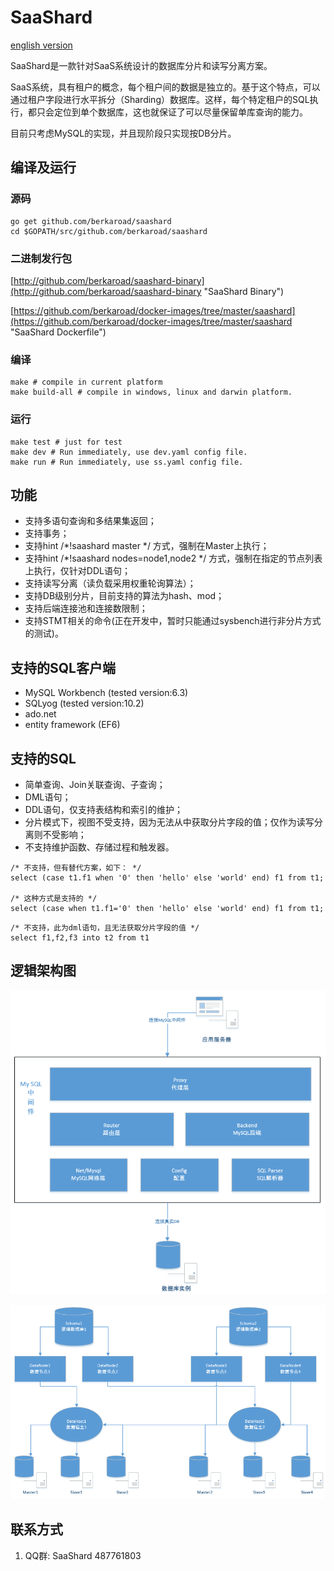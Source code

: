 # SaaShard
[english version](README.md "english version")

SaaShard是一款针对SaaS系统设计的数据库分片和读写分离方案。

SaaS系统，具有租户的概念，每个租户间的数据是独立的。基于这个特点，可以通过租户字段进行水平拆分（Sharding）数据库。这样，每个特定租户的SQL执行，都只会定位到单个数据库，这也就保证了可以尽量保留单库查询的能力。

目前只考虑MySQL的实现，并且现阶段只实现按DB分片。

## 编译及运行

### 源码
```
go get github.com/berkaroad/saashard
cd $GOPATH/src/github.com/berkaroad/saashard
```

### 二进制发行包
[http://github.com/berkaroad/saashard-binary](http://github.com/berkaroad/saashard-binary "SaaShard Binary")

[https://github.com/berkaroad/docker-images/tree/master/saashard](https://github.com/berkaroad/docker-images/tree/master/saashard "SaaShard Dockerfile")

### 编译

```
make # compile in current platform
make build-all # compile in windows, linux and darwin platform.
```

### 运行

```
make test # just for test
make dev # Run immediately, use dev.yaml config file.
make run # Run immediately, use ss.yaml config file.
```

## 功能
- 支持多语句查询和多结果集返回；
- 支持事务；
- 支持hint /*!saashard master */ 方式，强制在Master上执行；
- 支持hint /*!saashard nodes=node1,node2 */ 方式，强制在指定的节点列表上执行，仅针对DDL语句；
- 支持读写分离（读负载采用权重轮询算法）；
- 支持DB级别分片，目前支持的算法为hash、mod；
- 支持后端连接池和连接数限制；
- 支持STMT相关的命令(正在开发中，暂时只能通过sysbench进行非分片方式的测试)。

## 支持的SQL客户端 
- MySQL Workbench (tested version:6.3)
- SQLyog (tested version:10.2)
- ado.net
- entity framework (EF6)

## 支持的SQL

- 简单查询、Join关联查询、子查询；
- DML语句；
- DDL语句，仅支持表结构和索引的维护；
- 分片模式下，视图不受支持，因为无法从中获取分片字段的值；仅作为读写分离则不受影响；
- 不支持维护函数、存储过程和触发器。

```
/* 不支持，但有替代方案，如下： */
select (case t1.f1 when '0' then 'hello' else 'world' end) f1 from t1;

/* 这种方式是支持的 */
select (case when t1.f1='0' then 'hello' else 'world' end) f1 from t1;
```

```
/* 不支持，此为dml语句，且无法获取分片字段的值 */
select f1,f2,f3 into t2 from t1
```

## 逻辑架构图

![逻辑架构](docs/images/logical_arch.png "逻辑架构")

![逻辑db](docs/images/logical_schema.png "逻辑db")

## 联系方式

1. QQ群: SaaShard 487761803
